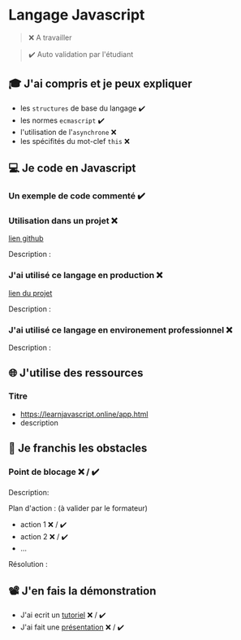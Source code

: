 # Langage Javascript

> ❌ A travailler

> ✔️ Auto validation par l'étudiant

## 🎓 J'ai compris et je peux expliquer

- les `structures` de base du langage ✔️
- les normes `ecmascript` ✔️
- l'utilisation de l'`asynchrone` ❌
- les spécifités du mot-clef `this` ❌

## 💻 Je code en Javascript

### Un exemple de code commenté ✔️

<script>
  // Récupération dans le DOM de l'élément bouton
  let button = document.getElementById("button");

  // définition de la fonction déclenchée par l'event listener 
  let onButtonClick = function() {
    let name = document.getElementById("name").value; //récupération de la valeur de l'attribut "name" d'un input
    let lang = document.getElementById("lang").value; //récupération de la valeur de l'attribut "lang" d'un select
    let greeting;//déclaration de la variable "greeting"
    //structure conditionnelle pour afficher un message différent selon la valeur de "lang"
    if (lang === "es") {
        greeting = "Hola, " + name;
    } else if (lang === "plt") {
        greeting = "Ello-hay, " + name;
    } else {
        greeting = "Heyaz, " + name;
    }
    document.getElementById("message").textContent += greeting;  //insertion du bon message dans le DOM
  };
  // Step 3: Attach event listener to element
  button.addEventListener("click", onButtonClick);//ajout sur le bouton de l'évènement qui déclenche la fonction lors d'un click
  </script>

### Utilisation dans un projet ❌

[lien github](...)

Description :

### J'ai utilisé ce langage en production ❌

[lien du projet](...)

Description :

### J'ai utilisé ce langage en environement professionnel ❌

Description :

## 🌐 J'utilise des ressources

### Titre

- https://learnjavascript.online/app.html
- description

## 🚧 Je franchis les obstacles

### Point de blocage ❌ / ✔️

Description:

Plan d'action : (à valider par le formateur)

- action 1 ❌ / ✔️
- action 2 ❌ / ✔️
- ...

Résolution :

## 📽️ J'en fais la démonstration

- J'ai ecrit un [tutoriel](...) ❌ / ✔️
- J'ai fait une [présentation](...) ❌ / ✔️

